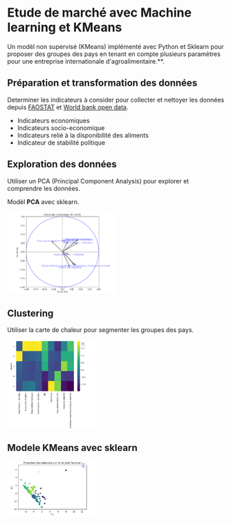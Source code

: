 # Etude de marché avec Machine learning et KMeans

Un modèl non supervisé (KMeans) implémenté avec Python et Sklearn pour proposer des groupes des pays en tenant en compte plusieurs paramètres pour une entreprise internationale d'agroalimentaire.**.

## Préparation et transformation des données

Determiner les indicateurs à consider pour collecter et nettoyer les données depuis [FAOSTAT](https://www.fao.org/faostat/en/) et [World bank open data](https://donnees.banquemondiale.org/).

- Indicateurs economiques
- Indicateurs socio-economique
- Indicateurs relié à la disponibilité des aliments
- Indicateur de stabilité politique

## Exploration des données

Utiliser un PCA (Principal Component Analysis) pour explorer et comprendre les données.

 Modèl **PCA** avec sklearn.

<img alt="cerle" width="50%" src="./cercle de correlation.PNG" style="padding-right:10px;" />

## Clustering

Utiliser la carte de chaleur pour segmenter les groupes des pays.


<img alt="Clusters" width="40%" src="./clusters.PNG" style="padding-right:10px;" />

## Modele KMeans avec sklearn

<img alt="Clusters" width="40%" src="./projection.PNG" style="padding-right:10px;" />
